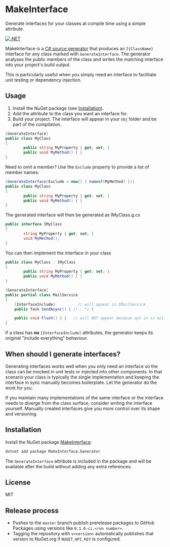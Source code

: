 # MakeInterface
Generate interfaces for your classes at compile time using a simple attribute.

[![.NET](https://github.com/Frederik91/MakeInterface/actions/workflows/dotnet.yml/badge.svg)](https://github.com/Frederik91/MakeInterface/actions/workflows/dotnet.yml)

MakeInterface is a [C# source generator](https://learn.microsoft.com/dotnet/csharp/roslyn-sdk/source-generators-overview) that produces an `I{ClassName}` interface for any class marked with `GenerateInterface`. The generator analyses the public members of the class and writes the matching interface into your project's build output.

This is particularly useful when you simply need an interface to facilitate unit testing or dependency injection.

## Usage
1. Install the NuGet package (see [Installation](#installation)).
2. Add the attribute to the class you want an interface for.
3. Build your project. The interface will appear in your `obj` folder and be part of the compilation.
```csharp
[GenerateInterface]
public class MyClass
{
        public string MyProperty { get; set; }
        public void MyMethod() { }
}
```

Need to omit a member? Use the `Exclude` property to provide a list of member names:
```csharp
[GenerateInterface(Exclude = new[] { nameof(MyMethod) })]
public class MyClass
{
        public string MyProperty { get; set; }
        public void MyMethod() { }
}
```

The generated interface will then be generated as IMyClass.g.cs
```csharp
public interface IMyClass
{
        string MyProperty { get; set; }
        void MyMethod();
}
```

You can then implement the interface in your class
```csharp
public class MyClass : IMyClass
{
        public string MyProperty { get; set; }
        public void MyMethod() { }
}
```

```csharp
[GenerateInterface]
public partial class MailService
{
    [InterfaceInclude]          // will appear in IMailService
    public Task SendAsync() { /*...*/ }

    public void Flush() { }   // will NOT appear because opt-in is active
}
```

If a class has **no** `[InterfaceInclude]` attributes, the generator keeps its original
"include everything" behaviour.

## When should I generate interfaces?
Generating interfaces works well when you only need an interface so the class can be mocked in unit tests or injected into other components.  In that scenario your class is typically the single implementation and keeping the interface in sync manually becomes boilerplate.  Let the generator do the work for you.

If you maintain many implementations of the same interface or the interface needs to diverge from the class surface, consider writing the interface yourself.  Manually created interfaces give you more control over its shape and versioning.

## Installation
Install the NuGet package [MakeInterface](https://www.nuget.org/packages/MakeInterface.Generator/):

```bash
dotnet add package MakeInterface.Generator
```

The `GenerateInterface` attribute is included in the package and will be available after the build without adding any extra references.


## License
MIT
## Release process
- Pushes to the `master` branch publish prerelease packages to GitHub Packages using versions like `0.1.0-ci.<run number>`.
- Tagging the repository with `v<version>` automatically publishes that version to NuGet.org if `NUGET_API_KEY` is configured.
